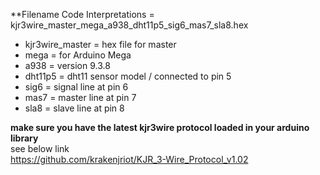 **Filename Code Interpretations = kjr3wire_master_mega_a938_dht11p5_sig6_mas7_sla8.hex

- kjr3wire_master = hex file for master
- mega = for Arduino Mega
- a938 = version 9.3.8
- dht11p5 = dht11 sensor model / connected to pin 5
- sig6 = signal line at pin 6
- mas7 = master line at pin 7
- sla8 = slave line at pin 8



**make sure you have the latest kjr3wire protocol loaded in your arduino library**
</br>
see below link
</br>
https://github.com/krakenjriot/KJR_3-Wire_Protocol_v1.02
